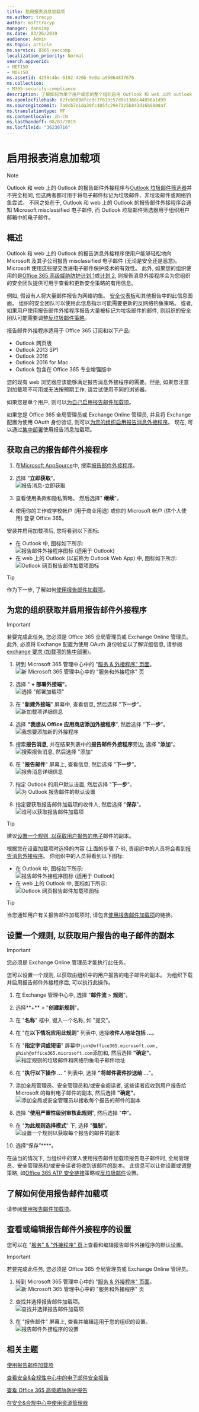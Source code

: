 ```yaml
---
title: 启用报表消息加载项
ms.author: tracyp
author: msfttracyp
manager: dansimp
ms.date: 03/26/2019
audience: Admin
ms.topic: article
ms.service: O365-seccomp
localization_priority: Normal
search.appverid:
- MET150
- MOE150
ms.assetid: 4250c4bc-6102-420b-9e0a-a95064837676
ms.collection:
- M365-security-compliance
description: 了解如何为单个用户或您的整个组织启用 Outlook 和 web 上的 outlook 和 Outlook 网页版报告消息外接程序。
ms.openlocfilehash: 62fcb909dfcc8c7f613c57d0e1368c44856a1d99
ms.sourcegitcommit: 7a0cb7e1da39fc485fc29e7325b843d16b9808af
ms.translationtype: MT
ms.contentlocale: zh-CN
ms.lasthandoff: 08/07/2019
ms.locfileid: "36230716"
---
```

# <a name="enable-the-report-message-add-in"></a>启用报表消息加载项

> [!NOTE]
> Outlook 和 web 上的 Outlook 的报告邮件外接程序与[Outlook 垃圾邮件筛选器](https://support.office.com/article/Overview-of-the-Junk-Email-Filter-5ae3ea8e-cf41-4fa0-b02a-3b96e21de089)并不完全相同, 但这两者都可用于将电子邮件标记为垃圾邮件、非垃圾邮件或网络钓鱼尝试。 不同之处在于, Outlook 和 web 上的 Outlook 的报告邮件外接程序会通知 Microsoft misclassified 电子邮件, 而 Outlook 垃圾邮件筛选器用于组织用户邮箱中的电子邮件。 

## <a name="overview"></a>概述

Outlook 和 web 上的 Outlook 的报告消息外接程序使用户能够轻松地向 Microsoft 及其子公司报告 misclassified 电子邮件 (无论是安全还是恶意)。 Microsoft 使用这些提交改进电子邮件保护技术的有效性。 此外, 如果您的组织使用的是[Office 365 高级威胁防护计划 1](office-365-atp.md)或[计划 2](office-365-ti.md), 则报告消息外接程序会为您组织的安全团队提供可用于查看和更新安全策略的有用信息。 

例如, 假设有人将大量邮件报告为网络钓鱼。 [安全仪表板](security-dashboard.md)和其他报告中的此信息图面。 组织的安全团队可以使用此信息指示可能需要更新的反网络钓鱼策略。 或者, 如果用户使用报告邮件外接程序报告大量被标记为垃圾邮件的邮件, 则组织的安全团队可能需要调整[反垃圾邮件策略](configure-the-anti-spam-policies.md)。 

报告邮件外接程序适用于 Office 365 订阅和以下产品:
 - Outlook 网页版
 - Outlook 2013 SP1
 - Outlook 2016
 - Outlook 2016 for Mac
 - Outlook 包含在 Office 365 专业增强版中

您的现有 web 浏览器应该能够满足报告消息外接程序的需要。但是, 如果您注意到加载项不可用或无法按预期工作, 请尝试使用不同的浏览器。
  
如果您是单个用户, 则可以[为自己启用报告邮件加载项](#get-the-report-message-add-in-for-yourself)。 
  
如果您是 Office 365 全局管理员或 Exchange Online 管理员, 并且将 Exchange 配置为使用 OAuth 身份验证, 则可以[为您的组织启用报告消息外接程序](#get-and-enable-the-report-message-add-in-for-your-organization)。 现在, 可以通过[集中部署](https://docs.microsoft.com/office365/admin/manage/centralized-deployment-of-add-ins)使用报告消息加载项。
    
## <a name="get-the-report-message-add-in-for-yourself"></a>获取自己的报告邮件外接程序

1. 在[Microsoft AppSource](https://appsource.microsoft.com/marketplace/apps)中, 搜索[报告邮件外接程序](https://appsource.microsoft.com/product/office/wa104381180)。
    
2. 选择 "**立即获取**"。<br/>![报告消息-立即获取](media/ReportMessageGETITNOW.png)<br/> 
    
3. 查看使用条款和隐私策略。 然后选择" **继续**"。 
    
4. 使用你的工作或学校帐户 (用于商业用途) 或你的 Microsoft 帐户 (供个人使用) 登录 Office 365。
    
安装并启用加载项后, 您将看到以下图标: 

- 在 Outlook 中, 图标如下所示: <br/> ![报告邮件外接程序图标 (适用于 Outlook)](media/OutlookReportMessageIcon.png)<br/>
- 在 web 上的 Outlook (以前称为 Outlook Web App) 中, 图标如下所示:<br/>![Outlook 网页报告邮件加载项图标](media/d9326d0b-1769-4bc2-ae58-51f0ebc69a17.png)<br/>

> [!TIP]
> 作为下一步, 了解如何[使用报告邮件加载项](https://support.office.com/article/b5caa9f1-cdf3-4443-af8c-ff724ea719d2)。
  
## <a name="get-and-enable-the-report-message-add-in-for-your-organization"></a>为您的组织获取并启用报告邮件外接程序

> [!IMPORTANT]
> 若要完成此任务, 您必须是 Office 365 全局管理员或 Exchange Online 管理员。 此外, 必须将 Exchange 配置为使用 OAuth 身份验证以了解详细信息, 请参阅[exchange 要求 (加载项的集中部署)](https://docs.microsoft.com/office365/admin/manage/centralized-deployment-of-add-ins)。 

1. 转到 Microsoft 365 管理中心中的 "[服务 & 外接程序" 页面](https://admin.microsoft.com/AdminPortal/Home#/Settings/ServicesAndAddIns)。<br/>![新 Microsoft 365 管理中心中的 "服务和外接程序" 页](media/ServicesAddInsPageNewM365AdminCenter.png)<br/> 
    
2. 选择 " **+ 部署外接端"**。<br/>![选择 "部署加载项"](media/ServicesAddIns-ChooseDeployAddIn.png)<br/> 
    
3. 在 "**新建外接端**" 屏幕中, 查看信息, 然后选择 "**下一步**"。<br/>![新加载项详细信息](media/NewAddInScreen1.png)<br/>
    
4. 选择 **"我想从 Office 应用商店添加外接程序**", 然后选择 "**下一步**"。<br/>![我想要添加新的外接程序](media/NewAddInScreen2.png)<br/> 
    
5. 搜索**报告消息**, 并在结果列表中的**报告邮件外接程序**旁边, 选择 "**添加**"。<br/>![搜索报告消息, 然后选择 "添加"](media/NewAddInScreen3.png)<br/>
    
6. 在 "**报告邮件**" 屏幕上, 查看信息, 然后选择 "**下一步**"。<br/>![报告消息详细信息](media/ReportMessageAdd-InNewScreen4.png)<br/>

7. 指定 Outlook 的用户默认设置, 然后选择 "**下一步**"。<br/>![为 Outlook 报告邮件的默认设置](media/ReportMessageOptionsScreen5.png)<br/>

8. 指定要获取报告邮件加载项的收件人, 然后选择 "**保存**"。 <br/>![谁可以获取报告邮件加载项](media/ReportMessageOptionsScreen6.png)<br/>

> [!TIP]
> 建议[设置一个规则, 以获取用户报告的电子](#set-up-a-rule-to-get-a-copy-of-email-messages-reported-by-your-users)邮件的副本。

根据您在设置加载项时选择的内容 (上面的步骤 7-8), 贵组织中的人员将会看到[报告消息外接程序](https://support.office.com/article/b5caa9f1-cdf3-4443-af8c-ff724ea719d2)。 你组织中的人员将看到以下图标: 

- 在 Outlook 中, 图标如下所示: <br/> ![报告邮件外接程序图标 (适用于 Outlook)](media/OutlookReportMessageIcon.png)<br/>
- 在 web 上的 Outlook 中, 图标如下所示:<br/>![Outlook 网页报告邮件加载项图标](media/d9326d0b-1769-4bc2-ae58-51f0ebc69a17.png)<br/>

> [!TIP]
> 当您通知用户有关报告邮件加载项时, 请包含[使用报告邮件加载项](https://support.office.com/article/b5caa9f1-cdf3-4443-af8c-ff724ea719d2)的链接。

## <a name="set-up-a-rule-to-get-a-copy-of-email-messages-reported-by-your-users"></a>设置一个规则, 以获取用户报告的电子邮件的副本

> [!IMPORTANT]
> 您必须是 Exchange Online 管理员才能执行此任务。
  
您可以设置一个规则, 以获取由组织中的用户报告的电子邮件的副本。 为组织下载并启用报告邮件外接程序后, 可以执行此操作。
  
1. 在 Exchange 管理中心中, 选择 "**邮件流** \> **规则**"。 
    
2. 选择**+** \> "**创建新规则**"。 
    
3. 在 "**名称**" 框中, 键入一个名称, 如 "提交"。
    
4. 在 "在**以下情况应用此规则**" 列表中, 选择**收件人地址包括 ...**。 
    
5. 在 "**指定字词或短语**" 屏幕中`junk@office365.microsoft.com` , `phish@office365.microsoft.com`添加和, 然后选择 **"确定"**。<br/>![指定规则的垃圾邮件和网络钓鱼电子邮件地址](media/018c1833-f336-4333-a45c-f2e8b75cd698.png)<br/>
  
6. 在 "**执行以下操作 ...** " 列表中, 选择 **"将邮件密件抄送给 ...**"。 
    
7. 添加全局管理员、安全管理员和/或安全阅读者, 这些读者应收到用户报告给 Microsoft 的每封电子邮件的副本, 然后选择 **"确定"**。<br/>![添加全局或安全管理员以接收每个报告的邮件的副本](media/a91ab9d1-66f2-4a2e-9dc1-f9f81a2298ad.png)<br/>
  
8. 选择 "**使用严重性级别审核此规则**", 然后选择 "**中**"。 
    
9. 在 "**为此规则选择模式**" 下, 选择 "**强制**"。<br/>![设置一个规则以获取每个报告的邮件的副本](media/f1cd95ce-e40d-4a8a-8f48-893469eba691.png)<br/>
  
10. 选择“保存”****。 
    
在适当的情况下, 当组织中的某人使用报告邮件加载项报告电子邮件时, 全局管理员、安全管理员和/或安全读者将收到该邮件的副本。 此信息可以让你设置或调整策略, 如[Office 365 ATP 安全链接](atp-safe-links.md)策略或[反垃圾邮件](anti-spam-protection.md)设置。 

## <a name="learn-how-to-use-the-report-message-add-in"></a>了解如何使用报告邮件加载项

请参阅[使用报告邮件加载项](https://support.office.com/article/b5caa9f1-cdf3-4443-af8c-ff724ea719d2)。

## <a name="review-or-edit-settings-for-the-report-message-add-in"></a>查看或编辑报告邮件外接程序的设置

您可以在 "[服务" & "外接程序" 页](https://admin.microsoft.com/AdminPortal/Home#/Settings/ServicesAndAddIns)上查看和编辑报告邮件外接程序的默认设置。 

> [!IMPORTANT]
> 若要完成此任务, 您必须是 Office 365 全局管理员或 Exchange Online 管理员。
    
1. 转到 Microsoft 365 管理中心中的 "[服务 & 外接程序" 页面](https://admin.microsoft.com/AdminPortal/Home#/Settings/ServicesAndAddIns)。<br/>![新 Microsoft 365 管理中心中的 "服务和外接程序" 页](media/ServicesAddInsPageNewM365AdminCenter.png)<br/>

2. 查找并选择报告邮件加载项。<br/>![查找并选择报告邮件加载项](media/FindReportMessageAddIn.png)<br/> 
    
3. 在 "报告邮件" 屏幕上, 查看并编辑适用于您的组织的设置。<br/>![报告邮件外接程序的设置](media/EditReportMessageAddIn.png)<br/> 

## <a name="related-topics"></a>相关主题

[使用报告邮件加载项](https://support.office.com/article/b5caa9f1-cdf3-4443-af8c-ff724ea719d2)
  
[查看安全&amp;合规性中心中的电子邮件安全报告](view-email-security-reports.md)

[查看 Office 365 高级威胁防护报告](view-reports-for-atp.md)

[在安全&amp;合规中心中使用资源管理器](use-explorer-in-security-and-compliance.md)
  

